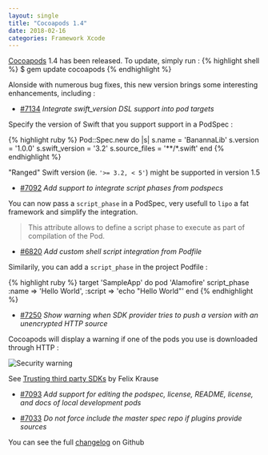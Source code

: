 ```yaml
---
layout: single
title: "Cocoapods 1.4"
date: 2018-02-16
categories: Framework Xcode
---
```


[Cocoapods][cocoapods] 1.4 has been released. To update, simply run :
{% highlight shell %}
$ gem update cocoapods
{% endhighlight %}

Alonside with numerous bug fixes, this new version brings some interesting enhancements, including :

- [#7134](https://github.com/CocoaPods/CocoaPods/issues/7134) _Integrate swift_version DSL support into pod targets_

Specify the version of Swift that you support support in a PodSpec :

{% highlight ruby %}
Pod::Spec.new do |s|
  s.name = 'BanannaLib'
  s.version = '1.0.0'
  s.swift_version = '3.2'
  s.source_files = '**/*.swift'
end
{% endhighlight %}


"Ranged" Swift version (ie. `'>= 3.2, < 5'`) might be supported in version 1.5

- [#7092](https://github.com/CocoaPods/CocoaPods/issues/7092) _Add support to integrate script phases from podspecs_

You can now pass a `script_phase` in a PodSpec, very usefull to `lipo` a fat framework and simplify the integration.
> This attribute allows to define a script phase to execute as part of compilation of the Pod.

- [#6820](https://github.com/CocoaPods/CocoaPods/issues/6820) _Add custom shell script integration from Podfile_

Similarily, you can add a `script_phase` in the project Podfile :

{% highlight ruby %}
target 'SampleApp' do
  pod 'Alamofire'
  script_phase :name => 'Hello World', :script => 'echo "Hello World"'
end
{% endhighlight %}

- [#7250](https://github.com/CocoaPods/CocoaPods/issues/7250) _Show warning when SDK provider tries to push a version with an unencrypted HTTP source_

Cocoapods will display a warning if one of the pods you use is downloaded through HTTP :

![Security warning]({{"https://pbs.twimg.com/media/DWGVFoHVQAAzgmb.png:large"}})

See [Trusting third party SDKs](https://krausefx.com/blog/trusting-sdks) by Felix Krause

- [#7093](https://github.com/CocoaPods/CocoaPods/issues/7093) _Add support for editing the podspec, license, README, license, and docs of local development pods_

- [#7033](https://github.com/CocoaPods/CocoaPods/issues/7033) _Do not force include the master spec repo if plugins provide sources_

You can see the full [changelog][changelog] on Github


[changelog]: https://github.com/CocoaPods/CocoaPods/releases/tag/1.4.0
[cocoapods]: https://cocoapods.org/
